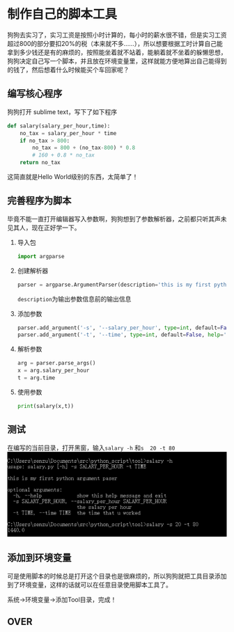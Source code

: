 # 制作自己的脚本工具

狗狗去实习了，实习工资是按照小时计算的，每小时的薪水很不错，但是实习工资超过800的部分要扣20%的税（本来就不多……），所以想要根据工时计算自己能拿到多少钱还是有的麻烦的，按照能坐着就不站着，能躺着就不坐着的躲懒思想，狗狗决定自己写一个脚本，并且放在环境变量里，这样就能方便地算出自己能得到的钱了，然后想着什么时候能买个车回家呢？

## 编写核心程序

狗狗打开 sublime text，写下了如下程序

``` python
def salary(salary_per_hour,time):
	no_tax = salary_per_hour * time
	if no_tax > 800:
		no_tax = 800 + (no_tax-800) * 0.8
		# 160 + 0.8 * no_tax
	return no_tax
```

这简直就是Hello World级别的东西，太简单了！

## 完善程序为脚本

毕竟不能一直打开编辑器写入参数啊，狗狗想到了参数解析器，之前都只听其声未见其人，现在正好学一下。

1. 导入包

   ``` python
   import argparse
   ```

2. 创建解析器

   ``` python
   parser = argparse.ArgumentParser(description='this is my first python argument paser')
   ```

   `description`为输出参数信息前的输出信息

3. 添加参数

   ``` python
   parser.add_argument('-s', '--salary_per_hour', type=int, default=False, help='the salary per hour',required=True)
   parser.add_argument('-t', '--time', type=int, default=False, help='the time that u worked',required=True)
   ```

4. 解析参数

   ``` python
   arg = parser.parse_args()
   x = arg.salary_per_hour
   t = arg.time
   ```

5. 使用参数

   ``` python
   print(salary(x,t))
   ```

## 测试

在编写的当前目录，打开黑窗，输入`salary -h` 和`s  20 -t 80` ![](.\img\img1.PNG)

## 添加到环境变量

可是使用脚本的时候总是打开这个目录也是很麻烦的，所以狗狗就把工具目录添加到了环境变量，这样的话就可以在任意目录使用脚本工具了。

系统->环境变量->添加Tool目录，完成！

## OVER































